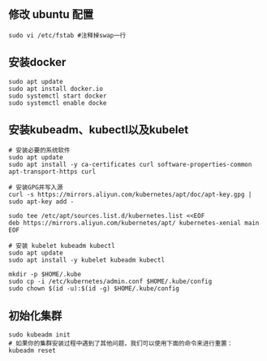 ## 修改 ubuntu 配置

    sudo vi /etc/fstab #注释掉swap一行

## 安装docker

    sudo apt update
    sudo apt install docker.io
    sudo systemctl start docker
    sudo systemctl enable docke

## 安装kubeadm、kubectl以及kubelet

    # 安装必要的系统软件
    sudo apt update 
    sudo apt install -y ca-certificates curl software-properties-common apt-transport-https curl

    # 安装GPG并写入源
    curl -s https://mirrors.aliyun.com/kubernetes/apt/doc/apt-key.gpg | sudo apt-key add -

    sudo tee /etc/apt/sources.list.d/kubernetes.list <<EOF 
    deb https://mirrors.aliyun.com/kubernetes/apt/ kubernetes-xenial main
    EOF

    # 安装 kubelet kubeadm kubectl
    sudo apt update
    sudo apt install -y kubelet kubeadm kubectl

    mkdir -p $HOME/.kube
    sudo cp -i /etc/kubernetes/admin.conf $HOME/.kube/config
    sudo chown $(id -u):$(id -g) $HOME/.kube/config


## 初始化集群

    sudo kubeadm init
    # 如果你的集群安装过程中遇到了其他问题，我们可以使用下面的命令来进行重置：
    kubeadm reset

